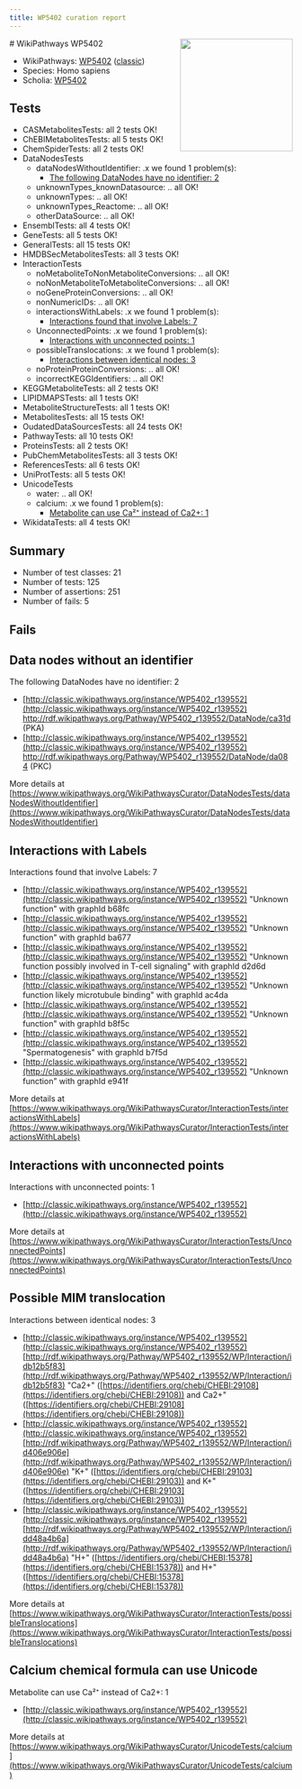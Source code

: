 ```yaml
---
title: WP5402 curation report
---
```


<img style="float: right; width: 200px" src="https://upload.wikimedia.org/wikipedia/commons/thumb/8/83/Wplogo_with_text_500.png/640px-Wplogo_with_text_500.png" />
# WikiPathways WP5402

* WikiPathways: [WP5402](https://wikipathways.org/pathways/WP5402) ([classic](https://classic.wikipathways.org/instance/WP5402))
* Species: Homo sapiens
* Scholia: [WP5402](https://scholia.toolforge.org/wikipathways/WP5402)
## Tests
* CASMetabolitesTests: all 2 tests OK!
* ChEBIMetabolitesTests: all 5 tests OK!
* ChemSpiderTests: all 2 tests OK!
* DataNodesTests
    * dataNodesWithoutIdentifier: .x we found 1 problem(s):
        * [The following DataNodes have no identifier: 2](#d2d32fa1)
    * unknownTypes_knownDatasource: .. all OK!
    * unknownTypes: .. all OK!
    * unknownTypes_Reactome: .. all OK!
    * otherDataSource: .. all OK!
* EnsemblTests: all 4 tests OK!
* GeneTests: all 5 tests OK!
* GeneralTests: all 15 tests OK!
* HMDBSecMetabolitesTests: all 3 tests OK!
* InteractionTests
    * noMetaboliteToNonMetaboliteConversions: .. all OK!
    * noNonMetaboliteToMetaboliteConversions: .. all OK!
    * noGeneProteinConversions: .. all OK!
    * nonNumericIDs: .. all OK!
    * interactionsWithLabels: .x we found 1 problem(s):
        * [Interactions found that involve Labels: 7](#630d267e)
    * UnconnectedPoints: .x we found 1 problem(s):
        * [Interactions with unconnected points: 1](#35a61ad9)
    * possibleTranslocations: .x we found 1 problem(s):
        * [Interactions between identical nodes: 3](#1c118208)
    * noProteinProteinConversions: .. all OK!
    * incorrectKEGGIdentifiers: .. all OK!
* KEGGMetaboliteTests: all 2 tests OK!
* LIPIDMAPSTests: all 1 tests OK!
* MetaboliteStructureTests: all 1 tests OK!
* MetabolitesTests: all 15 tests OK!
* OudatedDataSourcesTests: all 24 tests OK!
* PathwayTests: all 10 tests OK!
* ProteinsTests: all 2 tests OK!
* PubChemMetabolitesTests: all 3 tests OK!
* ReferencesTests: all 6 tests OK!
* UniProtTests: all 5 tests OK!
* UnicodeTests
    * water: .. all OK!
    * calcium: .x we found 1 problem(s):
        * [Metabolite can use Ca²⁺ instead of Ca2+: 1](#11d84c22)
* WikidataTests: all 4 tests OK!


## Summary

* Number of test classes: 21
* Number of tests: 125
* Number of assertions: 251
* Number of fails: 5

## Fails

<a name="d2d32fa1" />

## Data nodes without an identifier

The following DataNodes have no identifier: 2

* [http://classic.wikipathways.org/instance/WP5402_r139552](http://classic.wikipathways.org/instance/WP5402_r139552) http://rdf.wikipathways.org/Pathway/WP5402_r139552/DataNode/ca31d (PKA)
* [http://classic.wikipathways.org/instance/WP5402_r139552](http://classic.wikipathways.org/instance/WP5402_r139552) http://rdf.wikipathways.org/Pathway/WP5402_r139552/DataNode/da084 (PKC)


More details at [https://www.wikipathways.org/WikiPathwaysCurator/DataNodesTests/dataNodesWithoutIdentifier](https://www.wikipathways.org/WikiPathwaysCurator/DataNodesTests/dataNodesWithoutIdentifier)

<a name="630d267e" />

## Interactions with Labels

Interactions found that involve Labels: 7

* [http://classic.wikipathways.org/instance/WP5402_r139552](http://classic.wikipathways.org/instance/WP5402_r139552) "Unknown function" with graphId b68fc
* [http://classic.wikipathways.org/instance/WP5402_r139552](http://classic.wikipathways.org/instance/WP5402_r139552) "Unknown function" with graphId ba677
* [http://classic.wikipathways.org/instance/WP5402_r139552](http://classic.wikipathways.org/instance/WP5402_r139552) "Unknown function
possibly involved in
T-cell signaling" with graphId d2d6d
* [http://classic.wikipathways.org/instance/WP5402_r139552](http://classic.wikipathways.org/instance/WP5402_r139552) "Unknown function
likely microtubule
binding" with graphId ac4da
* [http://classic.wikipathways.org/instance/WP5402_r139552](http://classic.wikipathways.org/instance/WP5402_r139552) "Unknown function" with graphId b8f5c
* [http://classic.wikipathways.org/instance/WP5402_r139552](http://classic.wikipathways.org/instance/WP5402_r139552) "Spermatogenesis" with graphId b7f5d
* [http://classic.wikipathways.org/instance/WP5402_r139552](http://classic.wikipathways.org/instance/WP5402_r139552) "Unknown function" with graphId e941f


More details at [https://www.wikipathways.org/WikiPathwaysCurator/InteractionTests/interactionsWithLabels](https://www.wikipathways.org/WikiPathwaysCurator/InteractionTests/interactionsWithLabels)

<a name="35a61ad9" />

## Interactions with unconnected points

Interactions with unconnected points: 1

* [http://classic.wikipathways.org/instance/WP5402_r139552](http://classic.wikipathways.org/instance/WP5402_r139552)


More details at [https://www.wikipathways.org/WikiPathwaysCurator/InteractionTests/UnconnectedPoints](https://www.wikipathways.org/WikiPathwaysCurator/InteractionTests/UnconnectedPoints)

<a name="1c118208" />

## Possible MIM translocation

Interactions between identical nodes: 3

* [http://classic.wikipathways.org/instance/WP5402_r139552](http://classic.wikipathways.org/instance/WP5402_r139552) [http://rdf.wikipathways.org/Pathway/WP5402_r139552/WP/Interaction/idb12b5f83](http://rdf.wikipathways.org/Pathway/WP5402_r139552/WP/Interaction/idb12b5f83) "Ca2+" ([https://identifiers.org/chebi/CHEBI:29108](https://identifiers.org/chebi/CHEBI:29108)) and 
Ca2+" ([https://identifiers.org/chebi/CHEBI:29108](https://identifiers.org/chebi/CHEBI:29108))
* [http://classic.wikipathways.org/instance/WP5402_r139552](http://classic.wikipathways.org/instance/WP5402_r139552) [http://rdf.wikipathways.org/Pathway/WP5402_r139552/WP/Interaction/id406e906e](http://rdf.wikipathways.org/Pathway/WP5402_r139552/WP/Interaction/id406e906e) "K+" ([https://identifiers.org/chebi/CHEBI:29103](https://identifiers.org/chebi/CHEBI:29103)) and 
K+" ([https://identifiers.org/chebi/CHEBI:29103](https://identifiers.org/chebi/CHEBI:29103))
* [http://classic.wikipathways.org/instance/WP5402_r139552](http://classic.wikipathways.org/instance/WP5402_r139552) [http://rdf.wikipathways.org/Pathway/WP5402_r139552/WP/Interaction/idd48a4b6a](http://rdf.wikipathways.org/Pathway/WP5402_r139552/WP/Interaction/idd48a4b6a) "H+" ([https://identifiers.org/chebi/CHEBI:15378](https://identifiers.org/chebi/CHEBI:15378)) and 
H+" ([https://identifiers.org/chebi/CHEBI:15378](https://identifiers.org/chebi/CHEBI:15378))


More details at [https://www.wikipathways.org/WikiPathwaysCurator/InteractionTests/possibleTranslocations](https://www.wikipathways.org/WikiPathwaysCurator/InteractionTests/possibleTranslocations)

<a name="11d84c22" />

## Calcium chemical formula can use Unicode

Metabolite can use Ca²⁺ instead of Ca2+: 1

* [http://classic.wikipathways.org/instance/WP5402_r139552](http://classic.wikipathways.org/instance/WP5402_r139552)


More details at [https://www.wikipathways.org/WikiPathwaysCurator/UnicodeTests/calcium](https://www.wikipathways.org/WikiPathwaysCurator/UnicodeTests/calcium)

